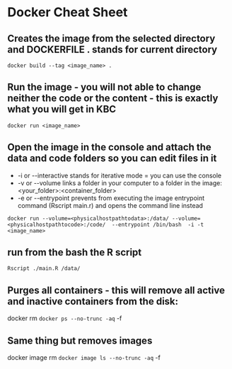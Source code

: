 # Docker Cheat Sheet

## Creates the image from the selected directory and DOCKERFILE . stands for current directory

`docker build --tag <image_name> .`

## Run the image - you will not able to change neither the code or the content - this is exactly what you will get in KBC

`docker run <image_name>`

## Open the image in the console and attach the data and code folders so you can edit files in it

* -i or --interactive stands for iterative mode = you can use the console
* -v or --volume links a folder in your computer to a folder in the image: <your_folder>:<container_folder>
* -e or --entrypoint prevents from executing the image entrypoint command (Rscript main.r) and opens the command line instead


`docker run --volume=<physicalhostpathtodata>:/data/ --volume=<physicalhostpathtocode>:/code/  --entrypoint /bin/bash  -i -t <image_name>`

## run from the bash the R script
`Rscript ./main.R /data/`


## Purges all containers - this will remove all active and inactive containers from the disk: 
docker rm `docker ps --no-trunc -aq` -f

## Same thing but removes images
docker image rm `docker image ls --no-trunc -aq` -f